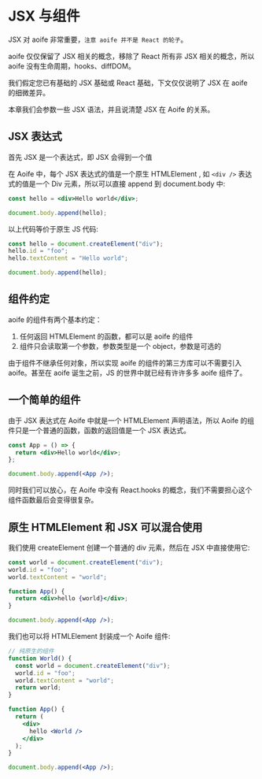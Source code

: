 # JSX 与组件

JSX 对 aoife 非常重要，`注意 aoife 并不是 React 的轮子`。

aoife 仅仅保留了 JSX 相关的概念，移除了 React 所有非 JSX 相关的概念，所以 aoife 没有生命周期，hooks、diffDOM。

我们假定您已有基础的 JSX 基础或 React 基础，下文仅仅说明了 JSX 在 aoife 的细微差异。

本章我们会参数一些 JSX 语法，并且说清楚 JSX 在 Aoife 的关系。

## JSX 表达式

首先 JSX 是一个表达式，即 JSX 会得到一个值

在 Aoife 中，每个 JSX 表达式的值是一个原生 HTMLElement , 如 `<div />` 表达式的值是一个 Div 元素，所以可以直接 append 到 document.body 中:

```jsx
const hello = <div>Hello world</div>;

document.body.append(hello);
```

以上代码等价于原生 JS 代码:

```jsx
const hello = document.createElement("div");
hello.id = "foo";
hello.textContent = "Hello world";

document.body.append(hello);
```

## 组件约定

aoife 的组件有两个基本约定：

1. 任何返回 HTMLElement 的函数，都可以是 aoife 的组件
2. 组件只会读取第一个参数，参数类型是一个 object，参数是可选的

由于组件不继承任何对象，所以实现 aoife 的组件的第三方库可以不需要引入 aoife。甚至在 aoife 诞生之前，JS 的世界中就已经有许许多多 aoife 组件了。

## 一个简单的组件

由于 JSX 表达式在 Aoife 中就是一个 HTMLElement 声明语法，所以 Aoife 的组件只是一个普通的函数，函数的返回值是一个 JSX 表达式。

```jsx
const App = () => {
  return <div>Hello world</div>;
};

document.body.append(<App />);
```

同时我们可以放心，在 Aoife 中没有 React.hooks 的概念，我们不需要担心这个组件函数最后会变得很复杂。

## 原生 HTMLElement 和 JSX 可以混合使用

我们使用 createElement 创建一个普通的 div 元素，然后在 JSX 中直接使用它:

```jsx
const world = document.createElement("div");
world.id = "foo";
world.textContent = "world";

function App() {
  return <div>hello {world}</div>;
}

document.body.append(<App />);
```

我们也可以将 HTMLElement 封装成一个 Aoife 组件:

```jsx
// 纯原生的组件
function World() {
  const world = document.createElement("div");
  world.id = "foo";
  world.textContent = "world";
  return world;
}

function App() {
  return (
    <div>
      hello <World />
    </div>
  );
}

document.body.append(<App />);
```
